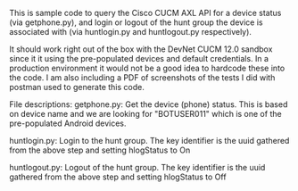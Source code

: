 This is sample code to query the Cisco CUCM AXL API for a device status (via getphone.py), and login or logout of the hunt group the device is associated with (via huntlogin.py and huntlogout.py respectively).

It should work right out of the box with the DevNet CUCM 12.0 sandbox since it it using the pre-populated devices and default credentials.  In a production environment it would not be a good idea to hardcode these into the code. I am also including a PDF of screenshots of the tests I did with postman used to generate this code. 

File descriptions: 
getphone.py: Get the device (phone) status. This is based on device name and we are looking for "BOTUSER011" which is one of the pre-populated Android devices.

huntlogin.py:  Login to the hunt group. The key identifier is the uuid gathered from the above step and setting hlogStatus to On 

huntlogout.py:  Logout of the hunt group. The key identifier is the uuid gathered from the above step and setting hlogStatus to Off


